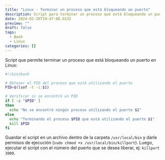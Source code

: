 ```yaml
---
title: "Linux - Terminar un proceso que está bloqueando un puerto"
description: Script para terminar un proceso qué está bloqueando un puerto en Linux
date: 2024-02-26T19:47:08.913Z
preview: ""
draft: false
tags:
  - Bash
  - Linux
categories: []
---
```


Script que permite terminar un proceso que está bloqueando un puerto en Linux:

```bash
#!/bin/bash

# Obtener el PID del proceso que está utilizando el puerto
PID=$(lsof -t -i:$1)

# Verificar si se encontró un PID
if [ -z "$PID" ]
then
  echo "No se encontró ningún proceso utilizando el puerto $1"
else
  echo "Terminando el proceso $PID que está utilizando el puerto $1"
  kill $PID
fi
```

Guardar el script en un archivo dentro de la carpeta `/usr/local/bin` y darle permisos de ejecución (`sudo chmod +x /usr/local/bin/killport`). Luego, ejecutar el script con el número del puerto que se desea liberar, ej: `killport 3000`.
